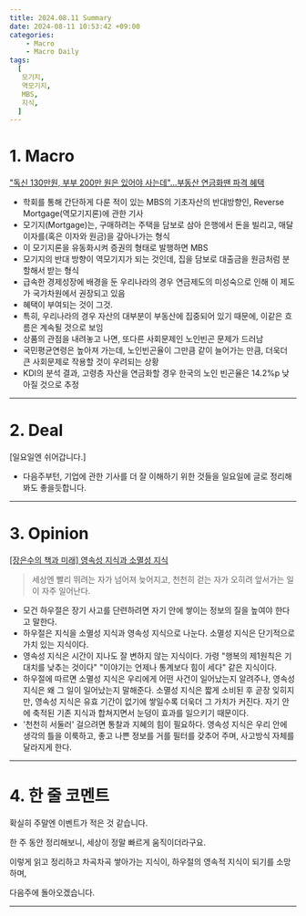 ```yaml
---
title: 2024.08.11 Summary
date: 2024-08-11 10:53:42 +09:00
categories:
    - Macro
    - Macro Daily
tags:
  [
   모기지,
   역모기지,
   MBS,
   지식,
  ]
---
```


# 1. Macro

["독신 130만원, 부부 200만 원은 있어야 사는데"...부동산 연금화땐 파격 혜택](https://www.mk.co.kr/news/economy/11087512)

- 학회를 통해 간단하게 다룬 적이 있는 MBS의 기초자산의 반대방향인, Reverse Mortgage(역모기지론)에 관한 기사
- 모기지(Mortgage)는, 구매하려는 주택을 담보로 삼아 은행에서 돈을 빌리고, 매달 이자를(혹은 이자와 원금)을 갚아나가는 형식
- 이 모기지론을 유동화시켜 증권의 형태로 발행하면 MBS
- 모기지의 반대 방향이 역모기지가 되는 것인데, 집을 담보로 대출금을 원금처럼 분할해서 받는 형식
- 급속한 경제성장에 배경을 둔 우리나라의 경우 연금제도의 미성숙으로 인해 이 제도가 국가차원에서 권장되고 있음
- 혜택이 부여되는 것이 그것.
- 특히, 우리나라의 경우 자산의 대부분이 부동산에 집중되어 있기 때문에, 이같은 흐름은 계속될 것으로 보임
- 상품의 관점을 내려놓고 나면, 또다른 사회문제인 노인빈곤 문제가 드러남
- 국민평균연령은 높아져 가는데, 노인빈곤율이 그만큼 같이 늘어가는 만큼, 더욱더 큰 사회문제로 작용할 것이 우려되는 상황
- KDI의 분석 결과, 고령층 자산을 연금화할 경우 한국의 노인 빈곤율은 14.2%p 낮아질 것으로 추정

---

# 2. Deal

[일요일엔 쉬어갑니다.]
- 다음주부턴, 기업에 관한 기사를 더 잘 이해하기 위한 것들을 일요일에 글로 정리해봐도 좋을듯합니다.

---

# 3. Opinion

[[장은수의 책과 미래] 영속성 지식과 소멸성 지식](https://www.mk.co.kr/news/contributors/11083704)

> 세상엔 빨리 뛰려는 자가 넘어져 늦어지고, 천천히 걷는 자가 오히려 앞서가는 일이 자주 일어난다.

- 모건 하우절은 장기 사고를 단련하려면 자기 안에 쌓이는 정보의 질을 높여야 한다고 말한다.
- 하우절은 지식을 소멸성 지식과 영속성 지식으로 나눈다. 소멸성 지식은 단기적으로 가치 있는 지식이다.
- 영속성 지식은 시간이 지나도 잘 변하지 않는 지식이다. 가령 "행복의 제1원칙은 기대치를 낮추는 것이다" "이야기는 언제나 통계보다 힘이 세다" 같은 지식이다.
- 하우절에 따르면 소멸성 지식은 우리에게 어떤 사건이 일어났는지 알려주나, 영속성 지식은 왜 그 일이 일어났는지 말해준다. 소멸성 지식은 짧게 소비된 후 곧장 잊히지만, 영속성 지식은 유효 기간이 없기에 쌓일수록 더욱더 그 가치가 커진다. 자기 안에 축적된 기존 지식과 합쳐지면서 눈덩이 효과를 일으키기 때문이다.
- '천천히 서둘러' 걸으려면 통찰과 지혜의 힘이 필요하다. 영속성 지식은 우리 안에 생각의 틀을 이룩하고, 좋고 나쁜 정보를 거를 필터를 갖추어 주며, 사고방식 자체를 달라지게 한다.

---

# 4. 한 줄 코멘트

확실히 주말엔 이벤트가 적은 것 같습니다.

한 주 동안 정리해보니, 세상이 정말 빠르게 움직이더라구요.

이렇게 읽고 정리하고 차곡차곡 쌓아가는 지식이, 하우절의 영속적 지식이 되기를 소망하며,

다음주에 돌아오겠습니다.

---